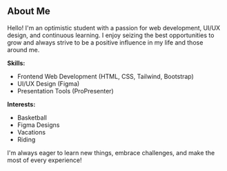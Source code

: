 ## About Me

Hello! I'm an optimistic student with a passion for web development, UI/UX design, and continuous learning. I enjoy seizing the best opportunities to grow and always strive to be a positive influence in my life and those around me.

**Skills:**  
- Frontend Web Development (HTML, CSS, Tailwind, Bootstrap)
- UI/UX Design (Figma)
- Presentation Tools (ProPresenter)

**Interests:**  
- Basketball
- Figma Designs
- Vacations
- Riding

I'm always eager to learn new things, embrace challenges, and make the most of every experience!
